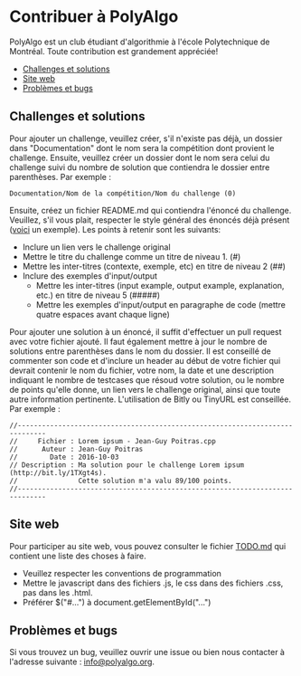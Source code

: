 Contribuer à PolyAlgo
===
PolyAlgo est un club étudiant d'algorithmie à l'école Polytechnique de Montréal.  Toute contribution est grandement appréciée! 

+ [Challenges et solutions](#sol)
+ [Site web](#web)
+ [Problèmes et bugs](#bug)

<a name="sol"></a> Challenges et solutions
---
Pour ajouter un challenge, veuillez créer, s'il n'existe pas déjà, un dossier dans "Documentation" dont le nom sera la compétition dont provient le challenge. Ensuite, veuillez créer un dossier dont le nom sera celui du challenge suivi du nombre de solution que contiendra le dossier entre parenthèses. Par exemple :

    Documentation/Nom de la compétition/Nom du challenge (0)

Ensuite, créez un fichier README.md qui contiendra l'énoncé du challenge. Veuillez, s'il vous plait, respecter le style général des énoncés déjà présent ([voici](https://github.com/Aboisier/Polyalgo/tree/gh-pages/Documentation/Comp%C3%A9tion%20informatique%20CEGInfo%202016/Le%20passeur%20(1)) un exemple). Les points à retenir sont les suivants:
+ Inclure un lien vers le challenge original
+ Mettre le titre du challenge comme un titre de niveau 1. (#)
+ Mettre les inter-titres (contexte, exemple, etc) en titre de niveau 2 (##)
+ Inclure des exemples d'input/output
  + Mettre les inter-titres (input example, output example, explanation, etc.) en titre de niveau 5 (#####)
  + Mettre les exemples d'input/output en paragraphe de code (mettre quatre espaces avant chaque ligne)

Pour ajouter une solution à un énoncé, il suffit d'effectuer un pull request avec votre fichier ajouté. Il faut également mettre à jour le nombre de solutions entre parenthèses dans le nom du dossier. Il est conseillé de commenter son code et d'inclure un header au début de votre fichier qui devrait contenir le nom du fichier, votre nom, la date et une description indiquant le nombre de testcases que résoud votre solution, ou le nombre de points qu'elle donne, un lien vers le challenge original, ainsi que toute autre information pertinente. L'utilisation de Bitly ou TinyURL est conseillée. Par exemple :

    //-----------------------------------------------------------------------------
    //     Fichier : Lorem ipsum - Jean-Guy Poitras.cpp
    //      Auteur : Jean-Guy Poitras
    //        Date : 2016-10-03
    // Description : Ma solution pour le challenge Lorem ipsum (http://bit.ly/1TXgt4s).
    //               Cette solution m'a valu 89/100 points.
    //-----------------------------------------------------------------------------

<a name="web"></a> Site web
---
Pour participer au site web, vous pouvez consulter le fichier [TODO.md](https://github.com/Aboisier/Polyalgo/blob/gh-pages/TODO.md) qui contient une liste des choses à faire. 
+ Veuillez respecter les conventions de programmation
+ Mettre le javascript dans des fichiers .js, le css dans des fichiers .css, pas dans les .html.
+ Préférer $("#...") à document.getElementById("...")

<a name="bug"></a> Problèmes et bugs
---
Si vous trouvez un bug, veuillez ouvrir une issue ou bien nous contacter à l'adresse suivante : info@polyalgo.org.
